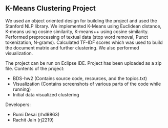 ## K-Means Clustering Project

We used an object oriented design for building the project and used the Stanford NLP library. We implemented K-Means using Euclidean distance, K-means using cosine similarity, K-means++ using cosine similarity. Performed preprocessing of textual data (stop word removal, Punct tokenization, N-grams). Calculated TF-IDF scores which was used to build the document matrix and further clustering. We also performed visualization.

The project can be run on Eclipse IDE. Project has been uploaded as a zip file. Contents of the project:

- BDS-hw2 (Contains source code, resources, and the topics.txt)
- Visualization (Contains screenshots of various parts of the code while running)
- Initial data visualized clustering

Developers:
- Rumi Desai (rhd9863)
- Rachit Jain (rj2219)